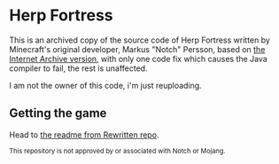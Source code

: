 # Herp Fortress

This is an archived copy of the source code of Herp Fortress written by Minecraft's original developer, Markus "Notch" Persson, based on [the Internet Archive version](https://web.archive.org/web/20120601154736/0x10c.com/tmp/HerpFortress.zip), with only one code fix which causes the Java compiler to fail, the rest is unaffected.

I am not the owner of this code, i'm just reuploading.

## Getting the game

Head to [the readme from Rewritten repo](https://github.com/HFIndustries/HFRewritten#getting-the-game).

<sub>This repository is not approved by or associated with Notch or Mojang.</sub>